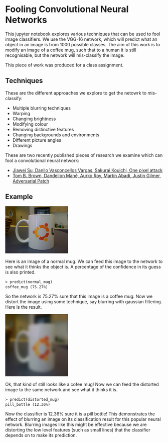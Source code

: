 # Fooling Convolutional Neural Networks

This jupyter notebook explores various techniques that can be used to fool image classifiers. We use the VGG-16 network, which will predict what an object in an image is from 1000 possible classes.
The aim of this work is to modify an image of a coffee mug, such that to a human it is still recognisable, but the network will mis-classify the image.

This piece of work was produced for a class assignment.

## Techniques

These are the different approaches we explore to get the netowrk to mis-classify:

* Multiple blurring techniques
* Warping
* Changing brightness
* Modifying colour
* Removing distinctive features
* Changing backgrounds and environments
* Different picture angles
* Drawings

These are two recently published pieces of research we examine which can fool a convolutional neural network:

* [Jiawei Su, Danilo Vasconcellos Vargas, Sakurai Kouichi, One pixel attack](https://arxiv.org/abs/1710.08864)
* [Tom B. Brown, Dandelion Mané, Aurko Roy, Martín Abadi, Justin Gilmer, Adversarial Patch](https://arxiv.org/abs/1712.09665)

## Example
<img src="images/mug.jpg" alt="mug" width="200"/>

Here is an image of a normal mug. We can feed this image to the network to see what it thinks the object is. A percentage of the confidence in its guess is also printed.

```
> predict(normal_mug)
coffee_mug (75.27%)
```
So the network is 75.27% sure that this image is a coffee mug.
Now we distort the image using some technique, say blurring with gaussian filtering. Here is the result.

<img src="example_blurred.png" alt="distorted mug" width="200"/>

Ok, that kind of still looks like a cofee mug! Now we can feed the distorted image to the same network and see what it thinks it is.

```
> predict(distorted_mug)
pill_bottle (12.36%) 
```
Now the classifier is 12.36% sure it is a pill bottle! This demonstrates the effect of blurring an image on its classification result for this popular neural network. Blurring images like this might be effective because we are distorting the low level features (such as small lines) that the classifier depends on to make its prediction.

